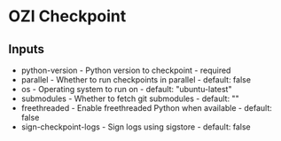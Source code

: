 # OZI Checkpoint

## Inputs

* python-version - Python version to checkpoint - required
* parallel - Whether to run checkpoints in parallel - default: false
* os - Operating system to run on - default: "ubuntu-latest"
* submodules - Whether to fetch git submodules - default: ""
* freethreaded - Enable freethreaded Python when available - default: false
* sign-checkpoint-logs - Sign logs using sigstore - default: false
